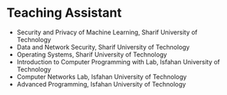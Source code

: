 # Teaching Assistant

- Security and Privacy of Machine Learning, Sharif University of Technology
- Data and Network Security, Sharif University of Technology
- Operating Systems, Sharif University of Technology
- Introduction to Computer Programming with Lab, Isfahan University of Technology
- Computer Networks Lab, Isfahan University of Technology
- Advanced Programming, Isfahan University of Technology
